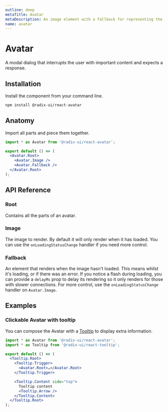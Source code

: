 ```yaml
---
outline: deep
metaTitle: Avatar
metaDescription: An image element with a fallback for representing the user.
name: avatar
---
```


<script setup>
import Description from '../../components/Description.vue'
import HeroContainer from '../../components/HeroContainer.vue'
import DemoAvatar from '../../components/demo/Avatar/index.vue'
import HeroCodeGroup from '../../components/HeroCodeGroup.vue'
import Highlights from '../../components/Highlights.vue'
</script>

# Avatar

<Description>
A modal dialog that interrupts the user with important content and expects a
response.
</Description>

<HeroContainer>
<DemoAvatar />
<template v-slot:codeSlot>
<HeroCodeGroup>
<div filename="index.vue">

<<< ../../components/demo/Avatar/index.vue

</div>
</HeroCodeGroup>
</template>
</HeroContainer>

<Highlights
  :features="[
    'Automatic and manual control over when the image renders.',
    'Fallback part accepts any children.',
    'Optionally delay fallback rendering to avoid content flashing.',
  ]"
/>

## Installation

Install the component from your command line.

```bash
npm install @radix-ui/react-avatar
```

## Anatomy

Import all parts and piece them together.

```jsx
import * as Avatar from '@radix-ui/react-avatar';

export default () => (
  <Avatar.Root>
    <Avatar.Image />
    <Avatar.Fallback />
  </Avatar.Root>
);
```

## API Reference

### Root

Contains all the parts of an avatar.

<!--
<PropsTable
  data={[
    {
      name: 'asChild',
      required: false,
      type: 'boolean',
      default: 'false',
      description: (
        <>
          Change the default rendered element for the one passed as a child,
          merging their props and behavior.
          <br />
          <br />
          Read our <a href="../guides/composition">Composition</a> guide for more
          details.
        </>
      ),
    },
  ]}
/>
-->

### Image

The image to render. By default it will only render when it has loaded. You can use the `onLoadingStatusChange` handler if you need more control.

<!--
<PropsTable
  data={[
    {
      name: 'asChild',
      required: false,
      type: 'boolean',
      default: 'false',
      description: (
        <>
          Change the default rendered element for the one passed as a child,
          merging their props and behavior.
          <br />
          <br />
          Read our <a href="../guides/composition">Composition</a> guide for more
          details.
        </>
      ),
    },
    {
      name: 'onLoadingStatusChange',
      type: '(status: "idle" | "loading" | "loaded" | "error") => void',
      typeSimple: 'function',
      description:
        'A callback providing information about the loading status of the image. This is useful in case you want to control more precisely what to render as the image is loading.',
    },
  ]}
/>
-->

### Fallback

An element that renders when the image hasn't loaded. This means whilst it's loading, or if there was an error. If you notice a flash during loading, you can provide a `delayMs` prop to delay its rendering so it only renders for those with slower connections. For more control, use the `onLoadingStatusChange` handler on `Avatar.Image`.

<!--
<PropsTable
  data={[
    {
      name: 'asChild',
      required: false,
      type: 'boolean',
      default: 'false',
      description: (
        <>
          Change the default rendered element for the one passed as a child,
          merging their props and behavior.
          <br />
          <br />
          Read our <a href="../guides/composition">Composition</a> guide for more
          details.
        </>
      ),
    },
    {
      name: 'delayMs',
      type: 'number',
      description:
        'Useful for delaying rendering so it only appears for those with slower connections.',
    },
  ]}
/>
-->

## Examples

### Clickable Avatar with tooltip

You can compose the Avatar with a [Tooltip](/components/tooltip) to display extra information.

```jsx line=2,5,6,8,10-14
import * as Avatar from '@radix-ui/react-avatar';
import * as Tooltip from '@radix-ui/react-tooltip';

export default () => (
  <Tooltip.Root>
    <Tooltip.Trigger>
      <Avatar.Root>…</Avatar.Root>
    </Tooltip.Trigger>

    <Tooltip.Content side="top">
      Tooltip content
      <Tooltip.Arrow />
    </Tooltip.Content>
  </Tooltip.Root>
);
```